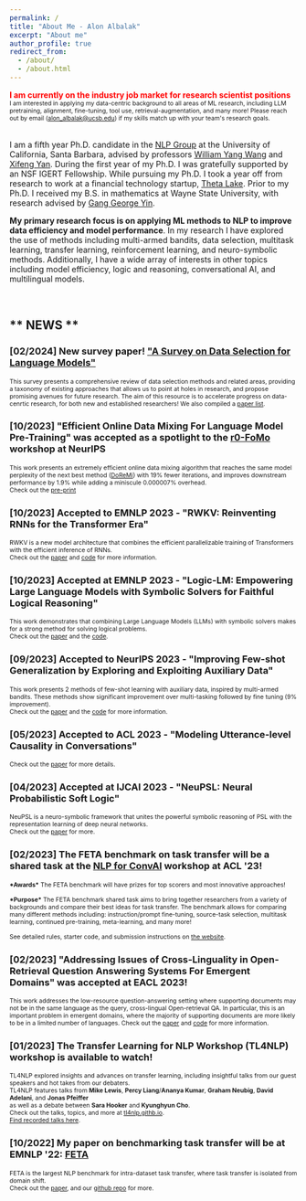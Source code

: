 ```yaml
---
permalink: /
title: "About Me - Alon Albalak"
excerpt: "About me"
author_profile: true
redirect_from: 
  - /about/
  - /about.html
---
```


<span style="color:red">**I am currently on the industry job market for research scientist positions**
</span><br/>
<span style="font-size:0.75em;">I am interested in applying my data-centric background to all areas of ML research, including LLM pretraining, alignment, fine-tuning, tool use, retrieval-augmentation, and many more! 
Please reach out by email ([alon_albalak@ucsb.edu](mailto:alon_albalak@ucsb.edu?subject=[Jobs]We're%20interestd%20in%20you!)) if my skills match up with your team's research goals.</span>
<br/>
<br/>

I am a fifth year Ph.D. candidate in the [NLP Group](http://nlp.cs.ucsb.edu/) at the University of California, Santa Barbara, advised by professors [William Yang Wang](https://sites.cs.ucsb.edu/~william/) and [Xifeng Yan](https://sites.cs.ucsb.edu/~xyan/). During the first year of my Ph.D. I was gratefully supported by an NSF IGERT Fellowship. While pursuing my Ph.D. I took a year off from research to work at a financial technology startup, [Theta Lake](https://thetalake.com/). Prior to my Ph.D. I received my B.S. in mathematics at Wayne State University, with research advised by [Gang George Yin](https://scholar.google.com/citations?user=nlZ0o_4AAAAJ).

**My primary research focus is on applying ML methods to NLP to improve data efficiency and model performance**. In my research I have explored the use of methods including multi-armed bandits, data selection, multitask learning, transfer learning, reinforcement learning, and neuro-symbolic methods. Additionally, I have a wide array of interests in other topics including model efficiency, logic and reasoning, conversational AI, and multilingual models.

<!--
efficient data selection methods (see [my most recent work](https://arxiv.org/abs/2302.00674)).
However my research has generally touched on finding new methods of *efficiently using limited amounts of task-specific data*. In my path to improving data efficiency I have utilized:
1. Multitask learning ([1](https://arxiv.org/abs/2302.00674),[2](https://neurips2022-enlsp.github.io/papers/paper_50.pdf))
2. Transfer learning ([1](https://aclanthology.org/2022.emnlp-main.751/),[2](https://aclanthology.org/2022.nlp4convai-1.4/),[3](https://assets.amazon.science/80/f0/ad9a999f4562b6e80186a5df00e6/making-something-out-of-nothing-building-robust-task-oriented-dialogue-systems-from-scratch.pdf)),
3. Data augmentation ([1](https://assets.amazon.science/80/f0/ad9a999f4562b6e80186a5df00e6/making-something-out-of-nothing-building-robust-task-oriented-dialogue-systems-from-scratch.pdf),[2](https://aclanthology.org/2023.eacl-demo.1/)),
4. Neuro-symbolic methods ([1](https://arxiv.org/abs/2205.14268), [2](https://openreview.net/pdf?id=8ZIJa8Z__5L), [3](https://arxiv.org/abs/2207.07238), [4](http://arxiv.org/abs/2305.12295)).
-->

<br/>

## \*\* NEWS \*\*

### \[02/2024\] New survey paper! ["A Survey on Data Selection for Language Models"](https://arxiv.org/abs/2402.16827)
<span style="font-size:0.75em;">This survey presents a comprehensive review of data selection methods and related areas, providing a taxonomy of existing approaches that allows us to point at holes in research, and propose promising avenues for future research. The aim of this resource is to accelerate progress on data-cenrtic research, for both new and established researchers!
We also compiled a [paper list](https://github.com/alon-albalak/data-selection-survey).
</span>

### \[10/2023\] "Efficient Online Data Mixing For Language Model Pre-Training" was accepted as a spotlight to the [r0-FoMo](https://sites.google.com/view/r0-fomo/home) workshop at NeurIPS
<span style="font-size:0.75em;">This work presents an extremely efficient online data mixing algorithm that reaches the same model perplexity of the next best method ([DoReMi](https://arxiv.org/abs/2305.10429)) with 19% fewer iterations, and improves downstream performance by 1.9% while adding a miniscule 0.000007% overhead.<br>
Check out the [pre-print](https://arxiv.org/abs/2312.02406)
</span>

### \[10/2023\] Accepted to EMNLP 2023 - "RWKV: Reinventing RNNs for the Transformer Era"
<span style="font-size:0.75em;">RWKV is a new model architecture that combines the efficient parallelizable training of Transformers with the efficient inference of RNNs.<br>
Check out the [paper](https://arxiv.org/abs/2305.13048) and [code](https://github.com/BlinkDL/RWKV-LM) for more information.
</span>

### \[10/2023\] Accepted at EMNLP 2023 - "Logic-LM: Empowering Large Language Models with Symbolic Solvers for Faithful Logical Reasoning"
<span style="font-size:0.75em;">This work demonstrates that combining Large Language Models (LLMs) with symbolic solvers makes for a strong method for solving logical problems.<br>
Check out the [paper](http://arxiv.org/abs/2305.12295) and the [code](https://github.com/teacherpeterpan/Logic-LLM).
</span>

### \[09/2023\] Accepted to NeurIPS 2023 - "Improving Few-shot Generalization by Exploring and Exploiting Auxiliary Data"
<span style="font-size:0.75em;">This work presents 2 methods of few-shot learning with auxiliary data, inspired by multi-armed bandits. These methods show significant improvement over multi-tasking followed by fine tuning (9% improvement).<br>
Check out the [paper](https://arxiv.org/abs/2302.00674) and the [code](https://github.com/alon-albalak/FLAD) for more information.
</span>

### \[05/2023\] Accepted to ACL 2023 - "Modeling Utterance-level Causality in Conversations"
<span style="font-size:0.75em;">Check out the [paper](https://arxiv.org/abs/2212.10515) for more details.
</span>

### \[04/2023\] Accepted at IJCAI 2023 - "NeuPSL: Neural Probabilistic Soft Logic"
<span style="font-size:0.75em;">NeuPSL is a neuro-symbolic framework that unites the powerful symbolic reasoning of PSL with the representation learning of deep neural networks.<br>
Check out the [paper](https://arxiv.org/pdf/2205.14268.pdf) for more.
</span>

### \[02/2023\] The FETA benchmark on task transfer will be a shared task at the [NLP for ConvAI](https://sites.google.com/view/5thnlp4convai/home) workshop at ACL '23!
<span style="font-size:0.75em;">**\*Awards\*** The FETA benchmark will have prizes for top scorers and most innovative approaches!<br><br>
**\*Purpose\*** The FETA benchmark shared task aims to bring together researchers from a variety of backgrounds and compare their best ideas for task transfer. The benchmark allows for comparing many different methods including: instruction/prompt fine-tuning, source-task selection, multitask learning, continued pre-training, meta-learning, and many more!<br><br>
See detailed rules, starter code, and submission instructions on [the website](https://alon-albalak.github.io/feta-website/).
</span>

### \[02/2023\] "Addressing Issues of Cross-Linguality in Open-Retrieval Question Answering Systems For Emergent Domains" was accepted at EACL 2023!
<span style="font-size:0.75em;">This work addresses the low-resource question-answering setting where supporting documents may not be in the same language as the query, cross-lingual Open-retrieval QA. In particular, this is an important problem in emergent domains, where the majority of supporting documents are more likely to be in a limited number of languages.
Check out the [paper](https://aclanthology.org/2023.eacl-demo.1/) and [code](https://github.com/alon-albalak/XOR-COVID) for more information.
</span>

### \[01/2023\] The Transfer Learning for NLP Workshop (TL4NLP) workshop is available to watch!
<span style="font-size:0.75em;">TL4NLP explored insights and advances on transfer learning, including insightful talks from our guest speakers and hot takes from our debaters.<br>
TL4NLP features talks from **Mike Lewis**, **Percy Liang**/**Ananya Kumar**, **Graham Neubig**, **David Adelani**, and **Jonas Pfeiffer**<br>
as well as a debate between **Sara Hooker** and **Kyunghyun Cho**.<br>
Check out the talks, topics, and more at [tl4nlp.githb.io](https://tl4nlp.github.io).<br>
[Find recorded talks here](https://tl4nlp.github.io/Program/).
</span>

<!--
https://neurips.cc/virtual/2022/workshop/50006
Starting Timestamps:
Jonas Pfeiffer - 36:55
Graham Neubig - 1:30:45 (describes my current project at 2:10:50-2:11:40)
Percy Liang & Ananya Kumar - 2:13:33
Sara Hooker and Kyunghyun Cho - 3:13:19
David Adelani - 5:42:45
Mike Lewis - 6:25:46
-->


### \[10/2022\] My paper on benchmarking task transfer will be at EMNLP '22: [FETA](https://aclanthology.org/2022.emnlp-main.751/)
<span style="font-size:0.75em;">FETA is the largest NLP benchmark for intra-dataset task transfer, where task transfer is isolated from domain shift.<br>
Check out the [paper](https://aclanthology.org/2022.emnlp-main.751/), and our [github repo](https://github.com/alon-albalak/TLiDB) for more.
</span>

<!--
### \[10/2022\] My work on data effiency for small(-ish) language models will be presented an ENLSP '22: [Paper](https://neurips2022-enlsp.github.io/papers/paper_50.pdf)

### \[05/2022\] I will join Meta as a Research Science Intern for summer 2022!

### \[05/2022\] The UCSB [GauchoBot](https://www.amazon.science/alexa-prize/teams/university-of-california-santa-barbara-team-gauchobot) has advanced to the finals of the Alexa Prize Taskbot Challenge!

### \[04/2022\] [D-REX](https://aclanthology.org/2022.nlp4convai-1.4/) accepted to ConvAI workshop, co-located with ACL 2022
-->
